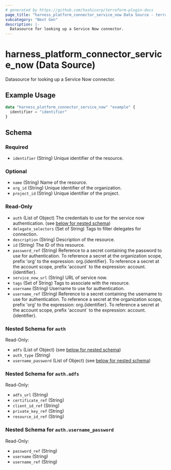 ```yaml
---
# generated by https://github.com/hashicorp/terraform-plugin-docs
page_title: "harness_platform_connector_service_now Data Source - terraform-provider-harness"
subcategory: "Next Gen"
description: |-
  Datasource for looking up a Service Now connector.
---
```


# harness_platform_connector_service_now (Data Source)

Datasource for looking up a Service Now connector.

## Example Usage

```terraform
data "harness_platform_connector_service_now" "example" {
  identifier = "identifier"
}
```

<!-- schema generated by tfplugindocs -->
## Schema

### Required

- `identifier` (String) Unique identifier of the resource.

### Optional

- `name` (String) Name of the resource.
- `org_id` (String) Unique identifier of the organization.
- `project_id` (String) Unique identifier of the project.

### Read-Only

- `auth` (List of Object) The credentials to use for the service now authentication. (see [below for nested schema](#nestedatt--auth))
- `delegate_selectors` (Set of String) Tags to filter delegates for connection.
- `description` (String) Description of the resource.
- `id` (String) The ID of this resource.
- `password_ref` (String) Reference to a secret containing the password to use for authentication. To reference a secret at the organization scope, prefix 'org' to the expression: org.{identifier}. To reference a secret at the account scope, prefix 'account` to the expression: account.{identifier}.
- `service_now_url` (String) URL of service now.
- `tags` (Set of String) Tags to associate with the resource.
- `username` (String) Username to use for authentication.
- `username_ref` (String) Reference to a secret containing the username to use for authentication. To reference a secret at the organization scope, prefix 'org' to the expression: org.{identifier}. To reference a secret at the account scope, prefix 'account` to the expression: account.{identifier}.

<a id="nestedatt--auth"></a>
### Nested Schema for `auth`

Read-Only:

- `adfs` (List of Object) (see [below for nested schema](#nestedobjatt--auth--adfs))
- `auth_type` (String)
- `username_password` (List of Object) (see [below for nested schema](#nestedobjatt--auth--username_password))

<a id="nestedobjatt--auth--adfs"></a>
### Nested Schema for `auth.adfs`

Read-Only:

- `adfs_url` (String)
- `certificate_ref` (String)
- `client_id_ref` (String)
- `private_key_ref` (String)
- `resource_id_ref` (String)


<a id="nestedobjatt--auth--username_password"></a>
### Nested Schema for `auth.username_password`

Read-Only:

- `password_ref` (String)
- `username` (String)
- `username_ref` (String)


